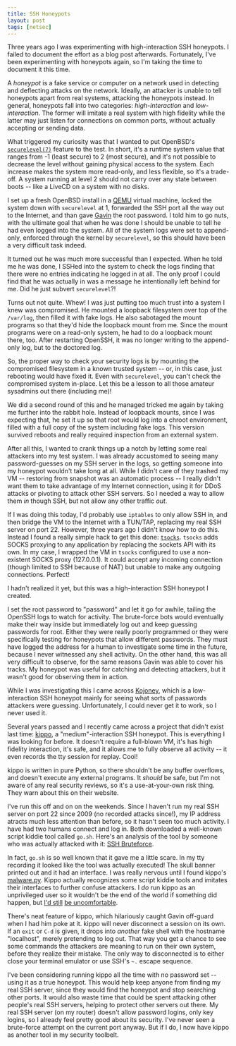 ```yaml
---
title: SSH Honeypots
layout: post
tags: [netsec]
---
```


Three years ago I was experimenting with high-interaction SSH
honeypots. I failed to document the effort as a blog post
afterwards. Fortunately, I've been experimenting with honeypots again,
so I'm taking the time to document it this time.

A *honeypot* is a fake service or computer on a network used in
detecting and deflecting attacks on the network. Ideally, an attacker
is unable to tell honeypots apart from real systems, attacking the
honeypots instead. In general, honeypots fall into two categories:
*high-interaction* and *low-interaction*. The former will imitate a
real system with high fidelity while the latter may just listen for
connections on common ports, without actually accepting or sending
data.

What triggered my curiosity was that I wanted to put OpenBSD's
[`securelevel(7)`](http://www.openbsd.org/cgi-bin/man.cgi?query=securelevel)
feature to the test. In short, it's a runtime system value that ranges
from -1 (least secure) to 2 (most secure), and it's not possible to
decrease the level without gaining physical access to the system. Each
increase makes the system more read-only, and less flexible, so it's a
trade-off. A system running at level 2 should not carry over any state
between boots -- like a LiveCD on a system with no disks.

I set up a fresh OpenBSD install in a [QEMU](http://qemu.org/) virtual
machine, locked the system down with `securelevel` at 1, forwarded the
SSH port all the way out to the Internet, and than gave
[Gavin](http://devrand.org/) the root password. I told him to go nuts,
with the ultimate goal that when he was done I should be unable to
tell he had even logged into the system. All of the system logs were
set to append-only, enforced through the kernel by `securelevel`, so
this should have been a very difficult task indeed.

It turned out he was much more successful than I expected. When he
told me he was done, I SSHed into the system to check the logs finding
that there were no entries indicating he logged in at all. The only
proof I could find that he was actually in was a message he
intentionally left behind for me. Did he just subvert `securelevel`?!

Turns out not quite. Whew! I was just putting too much trust into a
system I knew was compromised. He mounted a loopback filesystem
over top of the `/var/log`, then filled it with fake logs. He also
sabotaged the mount programs so that they'd hide the loopback mount
from me. Since the mount programs were on a read-only system, he had
to do a loopback mount there, too. After restarting OpenSSH, it was no
longer writing to the append-only log, but to the doctored log.

So, the proper way to check your security logs is by mounting the
compromised filesystem in a known trusted system -- or, in this case,
just rebooting would have fixed it. Even with `securelevel`, you can't
check the compromised system in-place. Let this be a lesson to all
those amateur sysadmins out there (including me)!

We did a second round of this and he managed tricked me again by
taking me further into the rabbit hole. Instead of loopback mounts,
since I was expecting that, he set it up so that root would log into a
chroot environment, filled with a full copy of the system including
fake logs. This version survived reboots and really required
inspection from an external system.

After all this, I wanted to crank things up a notch by letting some
real attackers into my test system. I was already accustomed to seeing
many password-guesses on my SSH server in the logs, so getting someone
into my honeypot wouldn't take long at all. While I didn't care of
they trashed my VM -- restoring from snapshot was an automatic process
-- I really didn't want them to take advantage of my Internet
connection, using it for DDoS attacks or pivoting to attack other SSH
servers. So I needed a way to allow them *in* though SSH, but not allow
any other traffic *out*.

If I was doing this today, I'd probably use `iptables` to only allow
SSH in, and then bridge the VM to the Internet with a TUN/TAP,
replacing my real SSH server on port 22. However, three years ago I
didn't know how to do this. Instead I found a really simple hack to
get this done: [`tsocks`](http://tsocks.sourceforge.net/). `tsocks`
adds SOCKS proxying to any application by replacing the sockets API
with its own. In my case, I wrapped the VM in `tsocks` configured to
use a non-existent SOCKS proxy (127.0.0.1). It could accept any
incoming connection (though limited to SSH because of NAT) but unable
to make any outgoing connections. Perfect!

I hadn't realized it yet, but this was a high-interaction SSH honeypot
I created.

I set the root password to "password" and let it go for awhile,
tailing the OpenSSH logs to watch for activity. The brute-force bots
would eventually make their way inside but immediately log out and
keep guessing passwords for root. Either they were really poorly
programmed or they were specifically testing for honeypots that allow
different passwords. They must have logged the address for a human to
investigate some time in the future, because I never witnessed any
shell activity. On the other hand, this was all very difficult to
observe, for the same reasons Gavin was able to cover his tracks. My
honeypot was useful for catching and detecting attackers, but it
wasn't good for observing them in action.

While I was investigating this I came across
[Kojoney](http://kojoney.sourceforge.net/), which is a low-interaction
SSH honeypot mainly for seeing what sorts of passwords attackers were
guessing. Unfortunately, I could never get it to work, so I never used
it.

Several years passed and I recently came across a project that didn't
exist last time: [kippo](http://code.google.com/p/kippo/), a
"medium"-interaction SSH honeypot. This is everything I was looking
for before. It doesn't require a full-blown VM, it's has high fidelity
interaction, it's safe, and it allows me to fully observe all activity
-- it even records the tty session for replay. Cool!

kippo is written in pure Python, so there shouldn't be any buffer
overflows, and doesn't execute any external programs. It *should* be
safe, but I'm not aware of any real security reviews, so it's a
use-at-your-own risk thing. They warn about this on their website.

I've run this off and on on the weekends. Since I haven't run my real
SSH server on port 22 since 2009 (no recorded attacks since!), my IP
address atracts much less attention than before, so it hasn't seen too
much activity. I have had two humans connect and log in. Both
downloaded a well-known script kiddie tool called `go.sh`. Here's an
analysis of the tool by someone who was actually attacked with it:
[SSH Bruteforce](http://www.shellperson.net/hacked-ssh-bruteforce/).

In fact, `go.sh` is so well known that it gave me a little scare. In
my tty recording it looked like the tool was actually executed! The
skull banner printed out and it had an interface. I was really nervous
until I found kippo's
[malware.py](http://code.google.com/p/kippo/source/browse/trunk/kippo/commands/malware.py?r=204). Kippo
actually recognizes some script kiddie tools and imitates their
interfaces to further confuse attackers. I *do* run kippo as an
unprivileged user so it wouldn't be the end of the world if something
did happen, but
[I'd still](http://it.slashdot.org/story/08/02/10/2011257/linux-kernel-26-local-root-exploit)
[be uncomfortable](http://blog.zx2c4.com/749).

There's neat feature of kippo, which hilariously caught Gavin
off-guard when I had him poke at it. kippo will never disconnect a
session on its own. If an `exit` or `C-d` is given, it drops into
*another* fake shell with the hostname "localhost", merely pretending
to log out. That way you get a chance to see some commands the
attackers are meaning to run on their own system, before they realize
their mistake. The only way to disconnected is to either close your
terminal emulator or use SSH's `~.` escape sequence.

I've been considering running kippo all the time with no password set
-- using it as a true honeypot. This would help keep anyone from
finding my real SSH server, since they would find the honeypot and
stop searching other ports. It would also waste time that could be
spent attacking other people's real SSH servers, helping to protect
other servers out there. My real SSH server (on my router) doesn't
allow password logins, only key logins, so I already feel pretty good
about its security. I've never seen a brute-force attempt on the
current port anyway. But if I do, I now have kippo as another tool in
my security toolbelt.

